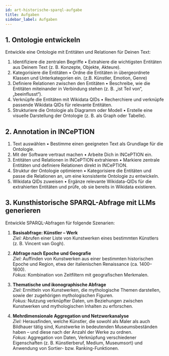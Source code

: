 ```yaml
---
id: art-historische-sparql-aufgabe
title: Aufgaben
sidebar_label: Aufgaben
---
```

## 1. Ontologie entwickeln

Entwickle eine Ontologie mit Entitäten und Relationen für Deinen Text:

1.	Identifiziere die zentralen Begriffe
	•	Extrahiere die wichtigsten Entitäten aus Deinem Text (z. B. Konzepte, Objekte, Akteure).
2.	Kategorisiere die Entitäten
	•	Ordne die Entitäten in übergeordnete Klassen und Unterkategorien ein. (z.B. Künstler, Emotion, Genre)
3.	Definiere Relationen zwischen den Entitäten
	•	Beschreibe, wie die Entitäten miteinander in Verbindung stehen (z. B. „ist Teil von“, „beeinflusst“).
4.	Verknüpfe die Entitäten mit Wikidata QIDs
	•	Recherchiere und verknüpfe passende Wikidata QIDs für relevante Entitäten.
5.	Strukturiere die Ontologie als Diagramm oder Modell
	•	Erstelle eine visuelle Darstellung der Ontologie (z. B. als Graph oder Tabelle).

## 2. Annotation in INCePTION 
1. Text auswählen
   • Bestimme einen geeigneten Text als Grundlage für die Ontologie.
2. Mit der Software vertraut machen
   • Arbeite Dich in INCePTION ein.
3. Entitäten und Relationen in INCePTION extrahieren
   • Markiere zentrale Entitäten und definiere Relationen direkt in INCePTION.
4. Struktur der Ontologie optimieren
   • Kategorisiere die Entitäten und passe die Relationen an, um eine konsistente Ontologie zu entwickeln.
5. Wikidata QIDs zuweisen
   • Ergänze relevante Wikidata-QIDs für die extrahierten Entitäten und prüfe, ob sie bereits in Wikidata existieren.

## 3. Kunsthistorische SPARQL-Abfrage mit LLMs generieren

Entwickle SPARQL-Abfragen für folgende Szenarien:

1. **Basisabfrage: Künstler – Werk**  
   *Ziel:* Abrufen einer Liste von Kunstwerken eines bestimmten Künstlers (z. B. Vincent van Gogh).  

2. **Abfrage nach Epoche und Geografie**  
   *Ziel:* Auffinden von Kunstwerken aus einer bestimmten historischen Epoche und Region, etwa der italienischen Renaissance (ca. 1400–1600).  
   *Fokus:* Kombination von Zeitfiltern mit geografischen Merkmalen.

3. **Thematische und ikonographische Abfrage**  
   *Ziel:* Ermitteln von Kunstwerken, die mythologische Themen darstellen, sowie der zugehörigen mythologischen Figuren.  
   *Fokus:* Nutzung verknüpfter Daten, um Beziehungen zwischen Kunstwerken und mythologischen Inhalten zu erforschen.

4. **Mehrdimensionale Aggregation und Netzwerkanalyse**  
   *Ziel:* Herausfinden, welche Künstler, die sowohl als Maler als auch Bildhauer tätig sind, Kunstwerke in bedeutenden Museumsbeständen haben – und diese nach der Anzahl der Werke zu ordnen.  
   *Fokus:* Aggregation von Daten, Verknüpfung verschiedener Eigenschaften (z. B. Künstlerberuf, Medium, Museumsort) und Anwendung von Sortier- bzw. Ranking-Funktionen.
